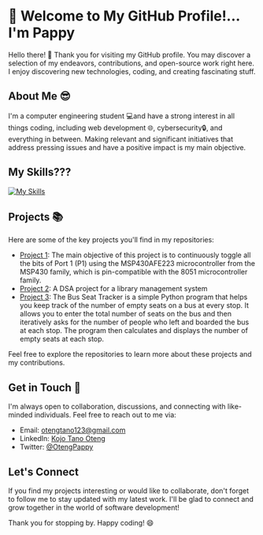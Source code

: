 # 👋 Welcome to My GitHub Profile!... I'm Pappy

Hello there! 👋 Thank you for visiting my GitHub profile. You may discover a selection of my endeavors, contributions, and open-source work right here. I enjoy discovering new technologies, coding, and creating fascinating stuff.

## About Me 😎

I'm a computer engineering student 💻and have a strong interest in all things coding, including web development 🌐, cybersecurity🔒, and everything in between. Making relevant and significant initiatives that address pressing issues and have a positive impact is my main objective.


## My Skills???
[![My Skills](https://skillicons.dev/icons?i=py,js,html,css,c,cpp,git,nodejs,apple,bash,npm,discord,github,windows,wordpress,gmail,htmx,arduino,kali,linux,linkedin,autocad,mysql,debian,php,ps,sqlite,vscode&perline=4)](https://skillicons.dev)

## Projects 📚

Here are some of the key projects you'll find in my repositories:

- [Project 1](https://github.com/pappykojo/Continuous-Bit-Toggling-using-Code-Composer-Studio): The main objective of this project is to continuously toggle all the bits of Port 1 (P1) using the MSP430AFE223 microcontroller from the MSP430 family, which is pin-compatible with the 8051 microcontroller family.
- [Project 2](https://github.com/pappykojo/Library-management-system): A DSA project for a library management system
- [Project 3](https://github.com/pappykojo/bus-seat-tracker): The Bus Seat Tracker is a simple Python program that helps you keep track of the number of empty seats on a bus at every stop. It allows you to enter the total number of seats on the bus and then iteratively asks for the number of people who left and boarded the bus at each stop. The program then calculates and displays the number of empty seats at each stop.

Feel free to explore the repositories to learn more about these projects and my contributions.


## Get in Touch 📱

I'm always open to collaboration, discussions, and connecting with like-minded individuals. Feel free to reach out to me via:

- Email: [otengtano123@gmail.com](mailto:otengtano123@gmail.com)
- LinkedIn: [Kojo Tano Oteng](https://www.linkedin.com/in/kojo-tano-oteng-890b8b210/)
- Twitter: [@OtengPappy](https://twitter.com/OtengPappy)

## Let's Connect

If you find my projects interesting or would like to collaborate, don't forget to follow me to stay updated with my latest work. I'll be glad to connect and grow together in the world of software development!

Thank you for stopping by. Happy coding! 😄

<!---
pappykojo/pappykojo is a ✨ special ✨ repository because its `README.md` (this file) appears on your GitHub profile.
You can click the Preview link to take a look at your changes.
--->
